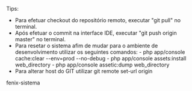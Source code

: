 Tips:
 - Para efetuar checkout do repositório remoto, executar "git pull" no terminal.
 - Após efetuar o commit na interface IDE, executar "git push origin master" no terminal.
 - Para resetar o sistema afim de mudar para o ambiente de desenvolvimento utilizar os seguintes comandos:
        - php app/console cache:clear --env=prod --no-debug
        - php app/console assets:install web_directory
        - php app/console assetic:dump web_directory
 - Para alterar host do GIT utilizar git remote set-url origin <URL>

fenix-sistema

